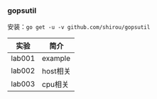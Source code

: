 ### gopsutil
安装：`go get -u -v github.com/shirou/gopsutil`

|实验|简介|
|---|---|
|lab001|example|
|lab002|host相关|
|lab003|cpu相关|